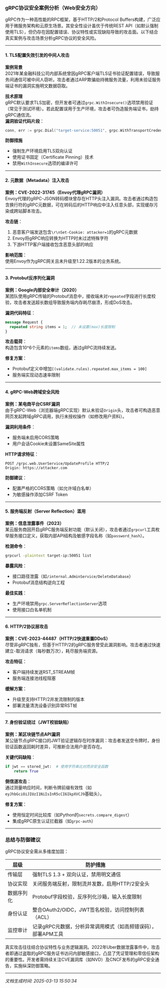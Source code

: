 

### gRPC协议安全案例分析（Web安全方向）

gRPC作为一种高性能的RPC框架，基于HTTP/2和Protocol Buffers构建，广泛应用于微服务架构和云原生场景。其安全性设计虽优于传统REST API（如默认强制使用TLS），但仍存在因配置错误、协议特性或实现缺陷导致的攻击面。以下结合真实案例与攻击场景分析gRPC协议的安全风险。

---

#### 1. **TLS配置失效引发的中间人攻击**
**案例背景**  
2021年某金融科技公司内部系统曾因gRPC客户端TLS证书验证配置错误，导致服务间通信可被中间人窃听。攻击者通过ARP欺骗劫持微服务流量，利用未验证服务端证书的漏洞实施明文数据窃取。

**技术原理**  
gRPC默认要求TLS加密，但开发者可通过`grpc.WithInsecure()`选项禁用验证（常见于测试环境）。若此配置误用于生产环境，攻击者可伪造服务端证书，劫持gRPC通信流。  
**漏洞验证代码片段**：  
```go
conn, err := grpc.Dial("target-service:50051", grpc.WithTransportCredentials(insecure.NewCredentials()))
```

**防御措施**  
- 强制生产环境启用TLS双向认证
- 使用证书固定（Certificate Pinning）技术
- 禁用`WithInsecure`选项的编译许可

---

#### 2. **元数据（Metadata）注入攻击**
**案例：CVE-2022-31745（Envoy代理gRPC漏洞）**  
Envoy代理的gRPC-JSON转码模块曾存在HTTP头注入漏洞。攻击者通过构造包含换行符的gRPC元数据，可在转码后的HTTP响应中注入任意头部，实现缓存污染或跨站脚本攻击。

**攻击链**：  
1. 恶意客户端发送包含`\r\nSet-Cookie: attacker=1`的gRPC元数据
2. Envoy将gRPC响应转换为HTTP时未过滤特殊字符
3. 下游HTTP客户端接收包含恶意头部的响应

**影响范围**：  
使用Envoy作为gRPC网关且未升级至1.22.2版本的业务系统。

---

#### 3. **Protobuf反序列化漏洞**
**案例：Google内部安全审计（2020）**  
某团队使用gRPC传输的Protobuf消息中，接收端未对`repeated`字段进行长度校验，攻击者发送超长数组导致服务端内存耗尽崩溃，形成DoS攻击。

**漏洞代码特征**：  
```proto
message Request {
  repeated string items = 1;  // 未设置(max)长度限制
}
```

**攻击载荷**：  
构造包含10^6个元素的`items`数组，通过gRPC流持续发送。

**修复方案**：  
- Protobuf定义中增加`[(validate.rules).repeated.max_items = 100]`
- 服务端实现动态速率限制

---

#### 4. **gRPC-Web跨域安全风险**
**案例：某电商平台CSRF漏洞**  
由于gRPC-Web（浏览器端gRPC实现）默认未验证`Origin`头，攻击者可构造恶意网页发起跨域gRPC调用，执行未授权操作（如修改用户资料）。

**漏洞利用条件**：  
- 服务端未启用CORS策略
- 用户会话Cookie未设置SameSite属性

**HTTP请求特征**：  
```
POST /grpc.web.UserService/UpdateProfile HTTP/2
Origin: https://attacker.com
```

**防御建议**：  
- 配置严格的CORS策略（如允许域白名单）
- 为敏感操作添加CSRF Token

---

#### 5. **服务端反射（Server Reflection）滥用**
**案例：信息泄露事件（2023）**  
某云服务商因开启gRPC服务端反射功能（默认关闭），攻击者通过`grpcurl`工具枚举服务接口定义，获取内部API结构及敏感字段名称（如`password_hash`）。

**检测命令**：  
```bash
grpcurl -plaintext target-ip:50051 list
```

**暴露风险**：  
- 接口路径泄露（如`/internal.AdminService/DeleteDatabase`）
- Protobuf消息结构逆向工程

**最佳实践**：  
- 生产环境禁用`grpc.ServerReflectionServer`选项
- 使用接口白名单机制

---

#### 6. **HTTP/2协议层攻击**
**案例：CVE-2023-44487（HTTP/2快速重置DDoS）**  
尽管非gRPC独有，但基于HTTP/2的gRPC服务曾受此漏洞影响。攻击者通过快速建立-取消请求（每秒数万次），耗尽服务端资源。

**攻击特征**：  
- 客户端持续发送RST_STREAM帧
- 服务端连接池线程阻塞

**缓解方案**：  
- 升级至支持HTTP/2并发流限制的版本
- 部署流量清洗设备识别异常RST帧

---

#### 7. **身份验证绕过（JWT校验缺陷）**
**案例：某区块链节点API漏洞**  
某公链节点gRPC接口的JWT验证逻辑存在时序漏洞：攻击者发送空令牌时，身份验证函数返回耗时差异，可推断合法用户是否存在。

**关键代码缺陷**：  
```python
if jwt == stored_jwt:  # 使用字符串比对而非安全函数
    return True
```

**侧信道攻击**：  
通过测量响应时间，判断令牌前缀有效性（如`eyJhbGciOiJIUzI1NiIsInR5cCI6IkpXVCJ9`基础头）。

**修复方案**：  
- 使用恒定时间比较库（如Python的`secrets.compare_digest`）
- 集成gRPC原生认证拦截器（如`grpc-auth`）

---

### 总结与防御建议

gRPC协议安全需从多维度加固：

| 层级          | 防护措施                                                                 |
|---------------|--------------------------------------------------------------------------|
| 传输层        | 强制TLS 1.3 + 双向认证，禁用明文通信                                     |
| 协议实现      | 关闭服务端反射，限制流并发数，启用HTTP/2安全头                           |
| 数据序列化    | Protobuf字段校验，反序列化沙箱，输入长度限制                             |
| 身份认证      | 整合OAuth2/OIDC，JWT签名校验，访问控制列表（ACL）                        |
| 监控审计      | 记录gRPC元数据，分析异常调用模式（如高频错误码），部署APM工具            |

真实攻击往往结合协议特性与业务逻辑漏洞。2022年Uber数据泄露事件中，攻击者即通过盗取的gRPC服务证书访问内部敏感接口，凸显了凭证管理和零信任架构的重要性。开发者需持续关注CVE漏洞库（如NVD）及CNCF发布的gRPC安全通告，实施纵深防御策略。

---

*文档生成时间: 2025-03-13 15:50:34*












